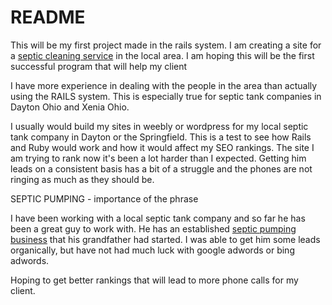 # README

This will be my first project made in the rails system. I am creating a site for a 
[septic cleaning service](http:/www.septictankdayton.com) in the local area. I am hoping this will be the first successful program that will help my client

I have more experience in dealing with the people in the area than actually 
using the RAILS system. This is especially true for septic tank companies in 
Dayton Ohio and Xenia Ohio. 

I usually would build my sites in weebly or wordpress for my local septic tank 
company in Dayton or the Springfield. This is a test to see how Rails and Ruby would work and how it would affect my SEO rankings.  The site I am trying to rank now it's been a lot harder than I expected. Getting him leads on a consistent basis has a bit of a struggle and the phones are not ringing as much as they should be. 

SEPTIC PUMPING - importance of the phrase

I have been working with a local septic tank company and so far he has been a great guy to work with. He has an established [septic pumping business](http:/www.septictankdayton.com) that his grandfather had started. I was able to get him some leads organically, but have not had much luck with google adwords or bing adwords. 

Hoping to get better rankings that will lead to more phone calls for my client. 

